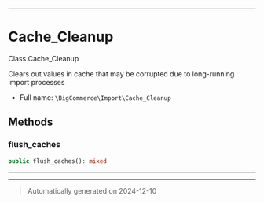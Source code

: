 ***

# Cache_Cleanup

Class Cache_Cleanup

Clears out values in cache that may be corrupted
due to long-running import processes

* Full name: `\BigCommerce\Import\Cache_Cleanup`




## Methods


### flush_caches



```php
public flush_caches(): mixed
```












***


***
> Automatically generated on 2024-12-10
